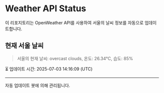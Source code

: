 
# Weather API Status

이 리포지토리는 OpenWeather API를 사용하여 서울의 날씨 정보를 자동으로 업데이트합니다.

## 현재 서울 날씨
> 서울의 현재 날씨: overcast clouds, 온도: 26.34°C, 습도: 85%

⏳ 업데이트 시간: 2025-07-03 14:16:09 (UTC)

---
자동 업데이트 봇에 의해 관리됩니다.
